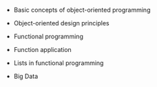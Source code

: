 -   Basic concepts of object-oriented programming
    
-   Object-oriented design principles
    
-   Functional programming
    
-   Function application
    
-   Lists in functional programming
    
-   Big Data